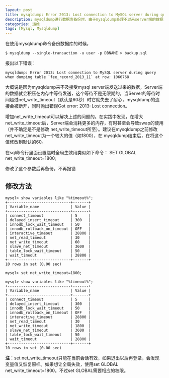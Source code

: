 ```yaml
---
layout: post
title: mysqldump: Error 2013: Lost connection to MySQL server during query when dumping table `fee_record_2013_11` at row: 1066768
description: mysqldump进行数据库备份时，由于mysqldump处理不过来server端的数据，server断开连接报错
categories: 运维
tags: [Mysql, Mysqldump]
---
```


在使用mysqldump命令备份数据库的时候，
	
	$ mysqldump --single-transaction -u user -p DBNAME > backup.sql

报出以下错误：
	
	mysqldump: Error 2013: Lost connection to MySQL server during query when dumping table `fee_record_2013_11` at row: 1066768

大概说是因为mysqldump来不及接受mysql server端发送过来的数据，Server端的数据就会积压在内存中等待发送，这个等待不是无限期的，当Server的等待时间超过net_write_timeout（默认是60秒）时它就失去了耐心，mysqldump的连接会被断开，同时抛出错误Got error: 2013: Lost connection。
 
增加net_write_timeout可以解决上述的问题的。在实践中发现，在增大 net_write_timeout后，Server端会消耗更多的内存，有时甚至会导致swap的使用（并不确定是不是修改 net_write_timeout所至）。建议在mysqldump之前修改net_write_timeout为一个较大的值（如1800），在 mysqldump结束后，在将这个值修改到默认的60。
 
在sql命令行里面设置临时全局生效用类似如下命令：
SET GLOBAL net_write_timeout=1800;
 
修改了这个参数后再备份，不再报错

## 修改方法 ##

	mysql> show variables like "%timeout%";
	+----------------------------+-------+
	| Variable_name              | Value |
	+----------------------------+-------+
	| connect_timeout            | 5     |
	| delayed_insert_timeout     | 300   |
	| innodb_lock_wait_timeout   | 50    |
	| innodb_rollback_on_timeout | OFF   |
	| interactive_timeout        | 28800 |
	| net_read_timeout           | 30    |
	| net_write_timeout          | 60    |
	| slave_net_timeout          | 3600  |
	| table_lock_wait_timeout    | 50    |
	| wait_timeout               | 28800 |
	+----------------------------+-------+
	10 rows in set (0.00 sec)
	 
	mysql> set net_write_timeout=1800;
	 
	mysql> show variables like "%timeout%";
	+----------------------------+-------+
	| Variable_name              | Value |
	+----------------------------+-------+
	| connect_timeout            | 5     |
	| delayed_insert_timeout     | 300   |
	| innodb_lock_wait_timeout   | 50    |
	| innodb_rollback_on_timeout | OFF   |
	| interactive_timeout        | 28800 |
	| net_read_timeout           | 30    |
	| net_write_timeout          | 1800  |
	| slave_net_timeout          | 3600  |
	| table_lock_wait_timeout    | 50    |
	| wait_timeout               | 28800 |
	+----------------------------+-------+
	10 rows in set (0.00 sec)

**注**：set net_write_timeout只能在当前会话有效，如果退出以后再登录，会发现变量值又恢复原样。如果想让全局失效，使用set GLOBAL net_write_timeout=1800。不过set GLOBAL需要相应的权限。
